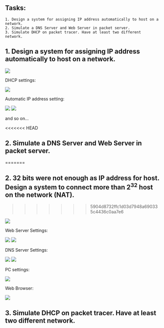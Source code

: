 ## Tasks:
```
1. Design a system for assigning IP address automatically to host on a network.
2. Simulate a DNS Server and Web Server in packet server.
3. Simulate DHCP on packet tracer. Have at least two different network.
```
## 1. Design a system for assigning IP address automatically to host on a network.

<img src="01.PNG">

DHCP settings:

<img src="01dhcp.PNG">

Automatic IP address setting:

<img src="01ip.PNG">

<img src="01ip2.PNG">

and so on...

<<<<<<< HEAD
## 2. Simulate a DNS Server and Web Server in packet server.
=======
## 2. 32 bits were not enough as IP address for host. Design a system to connect more than $2^{32}$ host on the network (NAT).
>>>>>>> 5904d8732ffc1d03d7948a690335c4436c0aa7e6

<img src="02.PNG">

Web Server Settings:

<img src="02web.PNG">

<img src="02web2.PNG">

DNS Server Settings:

<img src="02dns.PNG">

<img src="02dns2.PNG">

PC settings:

<img src="02pc.PNG">

Web Browser:

<img src="02pc2.PNG">

## 3. Simulate DHCP on packet tracer. Have at least two different network.
